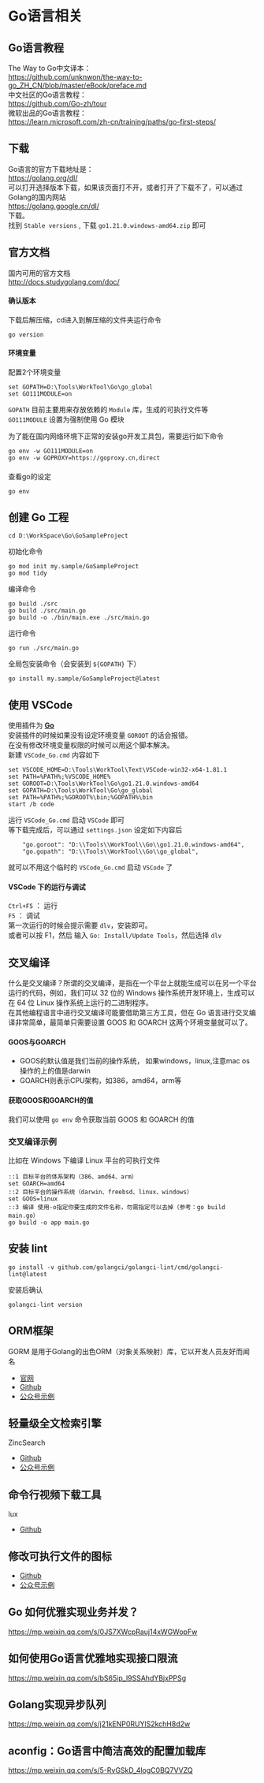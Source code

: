 # Go语言相关

## Go语言教程
The Way to Go中文译本：  
https://github.com/unknwon/the-way-to-go_ZH_CN/blob/master/eBook/preface.md  
中文社区的Go语言教程：  
https://github.com/Go-zh/tour  
微软出品的Go语言教程：  
https://learn.microsoft.com/zh-cn/training/paths/go-first-steps/  

## 下载
Go语言的官方下载地址是：  
https://golang.org/dl/  
可以打开选择版本下载，如果该页面打不开，或者打开了下载不了，可以通过Golang的国内网站  
https://golang.google.cn/dl/  
下载。  
找到 ``Stable versions`` , 下载 ``go1.21.0.windows-amd64.zip`` 即可

## 官方文档
国内可用的官方文档  
http://docs.studygolang.com/doc/  

#### 确认版本

下载后解压缩，cd进入到解压缩的文件夹运行命令
```
go version
```

#### 环境变量
配置2个环境变量
```
set GOPATH=D:\Tools\WorkTool\Go\go_global
set GO111MODULE=on
```
``GOPATH`` 目前主要用来存放依赖的 ``Module`` 库，生成的可执行文件等  
``GO111MODULE`` 设置为强制使用 Go 模块

为了能在国内网络环境下正常的安装go开发工具包，需要运行如下命令
```
go env -w GO111MODULE=on
go env -w GOPROXY=https://goproxy.cn,direct
```

#### 
查看go的设定
```
go env
```

## 创建 Go 工程

```
cd D:\WorkSpace\Go\GoSampleProject
```

初始化命令
```
go mod init my.sample/GoSampleProject
go mod tidy
```

编译命令
```
go build ./src
go build ./src/main.go
go build -o ./bin/main.exe ./src/main.go
```

运行命令
```
go run ./src/main.go
```

全局包安装命令（会安装到 ``${GOPATH}`` 下）
```
go install my.sample/GoSampleProject@latest
```

## 使用 VSCode
使用插件为  [**Go**](https://marketplace.visualstudio.com/items?itemName=golang.go)  
安装插件的时候如果没有设定环境变量 ``GOROOT`` 的话会报错。  
在没有修改环境变量权限的时候可以用这个脚本解决。  
新建 ``VSCode_Go.cmd``
内容如下
```
set VSCODE_HOME=D:\Tools\WorkTool\Text\VSCode-win32-x64-1.81.1
set PATH=%PATH%;%VSCODE_HOME%
set GOROOT=D:\Tools\WorkTool\Go\go1.21.0.windows-amd64
set GOPATH=D:\Tools\WorkTool\Go\go_global
set PATH=%PATH%;%GOROOT%\bin;%GOPATH%\bin
start /b code
```
运行 ``VSCode_Go.cmd`` 启动 ``VSCode`` 即可  
等下载完成后，可以通过 ``settings.json`` 设定如下内容后
```
	"go.goroot": "D:\\Tools\\WorkTool\\Go\\go1.21.0.windows-amd64",
	"go.gopath": "D:\\Tools\\WorkTool\\Go\\go_global",
```
就可以不用这个临时的 ``VSCode_Go.cmd`` 启动 ``VSCode`` 了

#### VSCode 下的运行与调试
``Ctrl+F5`` ： 运行  
``F5`` ： 调试  
第一次运行的时候会提示需要 ``dlv``，安装即可。  
或者可以按 F1，然后 输入 ``Go: Install/Update Tools``，然后选择 ``dlv``

## 交叉编译
什么是交叉编译？所谓的交叉编译，是指在一个平台上就能生成可以在另一个平台运行的代码，例如，我们可以 32 位的 Windows 操作系统开发环境上，生成可以在 64 位 Linux 操作系统上运行的二进制程序。  
在其他编程语言中进行交叉编译可能要借助第三方工具，但在 Go 语言进行交叉编译非常简单，最简单只需要设置 GOOS 和 GOARCH 这两个环境变量就可以了。  

#### GOOS与GOARCH
 - GOOS的默认值是我们当前的操作系统， 如果windows，linux,注意mac os操作的上的值是darwin
 - GOARCH则表示CPU架构，如386，amd64，arm等

#### 获取GOOS和GOARCH的值
我们可以使用 ``go env`` 命令获取当前 GOOS 和 GOARCH 的值

### 交叉编译示例
比如在 Windows 下编译 Linux 平台的可执行文件
```
::1 目标平台的体系架构（386、amd64、arm）
set GOARCH=amd64
::2 目标平台的操作系统（darwin、freebsd、linux、windows）
set GOOS=linux
::3 编译 使用-o指定你要生成的文件名称，勿需指定可以去掉（参考：go build main.go）
go build -o app main.go
```

## 安装 lint
```
go install -v github.com/golangci/golangci-lint/cmd/golangci-lint@latest
```
安装后确认
```
golangci-lint version
```

## ORM框架
GORM 是用于Golang的出色ORM（对象关系映射）库，它以开发人员友好而闻名
 - [官网](https://gorm.io/)
 - [Github](https://github.com/go-gorm/gorm)
 - [公众号示例](https://mp.weixin.qq.com/s/YtJSWOH-35QAPjtHBSmFng)

## 轻量级全文检索引擎
ZincSearch
 - [Github](https://github.com/zincsearch/zincsearch)
 - [公众号示例](https://mp.weixin.qq.com/s/pzQgv0ofHyQoo8ChnpBQ0g)

## 命令行视频下载工具
lux
 - [Github](https://github.com/iawia002/lux)

## 修改可执行文件的图标
 - [Github](https://github.com/akavel/rsrc)
 - [公众号示例](https://mp.weixin.qq.com/s/SM2_YGTOKqrPELjJ3xfckg)

## Go 如何优雅实现业务并发？
https://mp.weixin.qq.com/s/0JS7XWcpRauj14xWGWopFw

## 如何使用Go语言优雅地实现接口限流
https://mp.weixin.qq.com/s/bS65ip_l9SSAhdYBjxPPSg

## Golang实现异步队列
https://mp.weixin.qq.com/s/j21kENP0RUYlS2kchH8d2w

## aconfig：Go语言中简洁高效的配置加载库
https://mp.weixin.qq.com/s/5-RvGSkD_4logC0BQ7VVZQ





